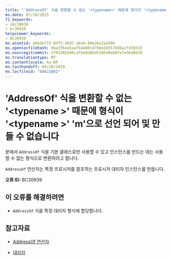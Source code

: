 ```yaml
---
title: "'AddressOf' 식을 변환할 수 없는 '<typename>' 때문에 형식이 '<typename>' 'm'으로 선언 되어 및 만들 수 없습니다"
ms.date: 07/20/2015
f1_keywords:
- vbc30939
- bc30939
helpviewer_keywords:
- BC30939
ms.assetid: e8edef15-0df5-46d7-aba6-89e26a2aa506
ms.openlocfilehash: b6a3f6ee5aafb4b00cd70eb16917b8ba2f438333
ms.sourcegitcommit: 2701302a99cafbe0d86d53d540eb0fa7e9b46b36
ms.translationtype: MT
ms.contentlocale: ko-KR
ms.lasthandoff: 04/28/2019
ms.locfileid: "64621882"
---
```

# <a name="addressof-expression-cannot-be-converted-to-typename-because-type-typename-is-declared-mustinherit-and-cannot-be-created"></a>'AddressOf' 식을 변환할 수 없는 '\<typename >' 때문에 형식이 '\<typename >' 'm'으로 선언 되어 및 만들 수 없습니다
문에서 `AddressOf` 식을 기본 클래스로만 사용할 수 있고 인스턴스를 만드는 데는 사용할 수 없는 형식으로 변환하려고 합니다.  
  
 `AddressOf` 연산자는 특정 프로시저를 참조하는 프로시저 대리자 인스턴스를 만듭니다.  
  
 **오류 ID:** BC30939  
  
## <a name="to-correct-this-error"></a>이 오류를 해결하려면  
  
- `AddressOf` 식을 특정 대리자 형식에 할당합니다.  
  
## <a name="see-also"></a>참고자료

- [AddressOf 연산자](../../visual-basic/language-reference/operators/addressof-operator.md)

- [대리자](../../visual-basic/programming-guide/language-features/delegates/index.md)

